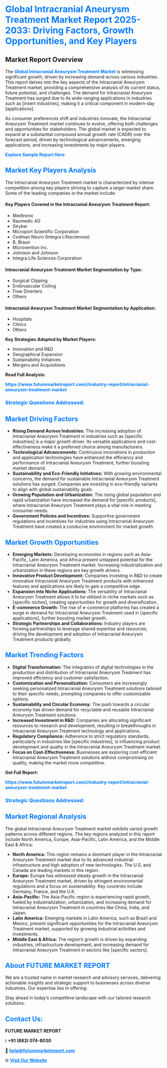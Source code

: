 <h1 style="color: #007BFF;">Global Intracranial Aneurysm Treatment Market Report 2025-2033: Driving Factors, Growth Opportunities, and Key Players</h1>

<section id="overview">
<h2>Market Report Overview</h2>
<p>The <a href="https://www.futuremarketreport.com//industry-report/intracranial-aneurysm-treatment-market" style="color: #007BFF; text-decoration: none;"><strong>Global Intracranial Aneurysm Treatment Market</strong></a> is witnessing significant growth, driven by increasing demand across various industries. This report delves into the key aspects of the Intracranial Aneurysm Treatment market, providing a comprehensive analysis of its current status, future potential, and challenges. The demand for Intracranial Aneurysm Treatment has surged due to its wide-ranging applications in industries such as [insert industries], making it a critical component in modern-day [applications].</p>
<p>As consumer preferences shift and industries innovate, the Intracranial Aneurysm Treatment market continues to evolve, offering both challenges and opportunities for stakeholders. The global market is expected to expand at a substantial compound annual growth rate (CAGR) over the forecast period, driven by technological advancements, emerging applications, and increasing investments by major players.</p>
</section>

<section id="overview">
<p><a href="https://www.futuremarketreport.com//request-sample/reportId=78499" style="color: #007BFF; text-decoration: none;"><strong>Explore Sample Report Here</strong></a></p>
</section>

<section id="key-players">
<h2 style="color: #007BFF;">Market Key Players Analysis</h2>
<p>The Intracranial Aneurysm Treatment market is characterized by intense competition among key players striving to capture a larger market share. Some of the leading companies in the market include:</p>
<h4>Key Players Covered in the Intracranial Aneurysm Treatment Report:</h4>
<ul><li>Medtronic</li><li>Raumedic AG</li><li>Stryker</li><li>Microport Scientific Corporation</li><li>Codman Neuro (Integra Lifesciences)</li><li>B. Braun</li><li>Microvention Inc.</li><li>Johnson and Johnson</li><li>Integra Life Sciences Corporation</li></ul>
<h4>Intracranial Aneurysm Treatment Market Segmentation by Type:</h4>
<ul><li>Surgical Clipping</li><li>Endovascular Coiling</li><li>Flow Diverters</li><li>Others</li></ul>

<h4>Intracranial Aneurysm Treatment Market Segmentation by Application:</h4>
<ul><li>Hospitals</li><li>Clinics</li><li>Others</li></ul>
<p><strong>Key Strategies Adopted by Market Players:</strong></p>
<ul>
<li>Innovation and R&D</li>
<li>Geographical Expansion</li>
<li>Sustainability Initiatives</li>
<li>Mergers and Acquisitions</li>
</ul>
</section>

<section>
<p><strong>Read Full Analysis: </strong></p><a href="https://www.futuremarketreport.com//industry-report/intracranial-aneurysm-treatment-market" style="color: #007BFF; text-decoration: none;"><strong>https://www.futuremarketreport.com//industry-report/intracranial-aneurysm-treatment-market</strong></a>
<h3 style="color: #007BFF;">Strategic Questions Addressed:</h3>
</section>

<section id="driving-factors">
<h2 style="color: #007BFF;">Market Driving Factors</h2>
<ul>
<li><strong>Rising Demand Across Industries:</strong> The increasing adoption of Intracranial Aneurysm Treatment in industries such as [specific industries] is a major growth driver. Its versatile applications and cost-effectiveness make it a preferred choice among manufacturers.</li>
<li><strong>Technological Advancements:</strong> Continuous innovations in production and application technologies have enhanced the efficiency and performance of Intracranial Aneurysm Treatment, further boosting market demand.</li>
<li><strong>Sustainability and Eco-Friendly Initiatives:</strong> With growing environmental concerns, the demand for sustainable Intracranial Aneurysm Treatment solutions has surged. Companies are investing in eco-friendly variants to align with global sustainability goals.</li>
<li><strong>Growing Population and Urbanization:</strong> The rising global population and rapid urbanization have increased the demand for [specific products], where Intracranial Aneurysm Treatment plays a vital role in meeting consumer needs.</li>
<li><strong>Government Policies and Incentives:</strong> Supportive government regulations and incentives for industries using Intracranial Aneurysm Treatment have created a conducive environment for market growth.</li>
</ul>
</section>

<section id="growth-opportunities">
<h2 style="color: #007BFF;">Market Growth Opportunities</h2>
<ul>
<li><strong>Emerging Markets:</strong> Developing economies in regions such as Asia-Pacific, Latin America, and Africa present untapped potential for the Intracranial Aneurysm Treatment market. Increasing industrialization and urbanization in these regions are key growth drivers.</li>
<li><strong>Innovative Product Development:</strong> Companies investing in R&D to create innovative Intracranial Aneurysm Treatment products with enhanced features and applications are likely to gain a competitive edge.</li>
<li><strong>Expansion into Niche Applications:</strong> The versatility of Intracranial Aneurysm Treatment allows it to be utilized in niche markets such as [specific niches], creating opportunities for growth and diversification.</li>
<li><strong>E-commerce Growth:</strong> The rise of e-commerce platforms has created a surge in demand for Intracranial Aneurysm Treatment used in [specific applications], further boosting market growth.</li>
<li><strong>Strategic Partnerships and Collaborations:</strong> Industry players are forming partnerships to leverage shared expertise and resources, driving the development and adoption of Intracranial Aneurysm Treatment products globally.</li>
</ul>
</section>

<section id="trending-factors">
<h2 style="color: #007BFF;">Market Trending Factors</h2>
<ul>
<li><strong>Digital Transformation:</strong> The integration of digital technologies in the production and distribution of Intracranial Aneurysm Treatment has improved efficiency and customer satisfaction.</li>
<li><strong>Customization and Personalization:</strong> Consumers are increasingly seeking personalized Intracranial Aneurysm Treatment solutions tailored to their specific needs, prompting companies to offer customizable options.</li>
<li><strong>Sustainability and Circular Economy:</strong> The push towards a circular economy has driven demand for recyclable and reusable Intracranial Aneurysm Treatment solutions.</li>
<li><strong>Increased Investment in R&D:</strong> Companies are allocating significant resources to research and development, resulting in breakthroughs in Intracranial Aneurysm Treatment technology and applications.</li>
<li><strong>Regulatory Compliance:</strong> Adherence to strict regulatory standards, particularly in industries like [specific industries], is influencing product development and quality in the Intracranial Aneurysm Treatment market.</li>
<li><strong>Focus on Cost-Effectiveness:</strong> Businesses are exploring cost-efficient Intracranial Aneurysm Treatment solutions without compromising on quality, making the market more competitive.</li>
</ul>
</section>

<section>
<p><strong>Get Full Report: </strong></p><a href="https://www.futuremarketreport.com//industry-report/intracranial-aneurysm-treatment-market" style="color: #007BFF; text-decoration: none;"><strong>https://www.futuremarketreport.com//industry-report/intracranial-aneurysm-treatment-market</strong></a>
<h3 style="color: #007BFF;">Strategic Questions Addressed:</h3>
</section>


<section id="regional-analysis">
<h2 style="color: #007BFF;">Market Regional Analysis</h2>
<p>The global Intracranial Aneurysm Treatment market exhibits varied growth patterns across different regions. The key regions analyzed in this report include North America, Europe, Asia-Pacific, Latin America, and the Middle East & Africa:</p>
<ul>
<li><strong>North America:</strong> This region remains a dominant player in the Intracranial Aneurysm Treatment market due to its advanced industrial infrastructure and high adoption of new technologies. The U.S. and Canada are leading markets in this region.</li>
<li><strong>Europe:</strong> Europe has witnessed steady growth in the Intracranial Aneurysm Treatment market, driven by stringent environmental regulations and a focus on sustainability. Key countries include Germany, France, and the U.K.</li>
<li><strong>Asia-Pacific:</strong> The Asia-Pacific region is experiencing rapid growth, fueled by industrialization, urbanization, and increasing demand for Intracranial Aneurysm Treatment in countries like China, India, and Japan.</li>
<li><strong>Latin America:</strong> Emerging markets in Latin America, such as Brazil and Mexico, present significant opportunities for the Intracranial Aneurysm Treatment market, supported by growing industrial activities and investments.</li>
<li><strong>Middle East & Africa:</strong> The region’s growth is driven by expanding industries, infrastructure development, and increasing demand for Intracranial Aneurysm Treatment in sectors like [specific sectors].</li>
</ul>
</section>

<footer>
<h2 style="color: #007BFF;">About FUTURE MARKET REPORT</h2>
<p>We are a trusted name in market research and advisory services, delivering actionable insights and strategic support to businesses across diverse industries. Our expertise lies in offering:</p>

<p>Stay ahead in today’s competitive landscape with our tailored research solutions.</p>

<h2 style="color: #007BFF;">Contact Us:</h2>
<p><strong>FUTURE MARKET REPORT</strong></p>
<p>📞 <strong>+91 (883) 074-8030</strong></p>
<p>📧 <strong><a href="mailto:help@futuremarketreport.com" style="color: #007BFF;">help@futuremarketreport.com</a></strong></p>
<p>🌐 <strong><a href="https://www.futuremarketreport.com/" style="color: #007BFF;">Visit Our Website</a></strong></p>
</footer>